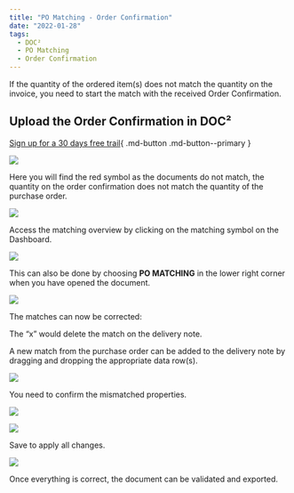 ```yaml
---
title: "PO Matching - Order Confirmation"
date: "2022-01-28"
tags:
  - DOC²
  - PO Matching 
  - Order Confirmation
---
```


If the quantity of the ordered item(s) does not match the quantity on the invoice, you need to start the match with the received Order Confirmation.

## Upload the Order Confirmation in DOC²

[Sign up for a 30 days free trail](https://app.polydocs.io){ .md-button .md-button--primary }


![](/_images/doc2/DOC2_POM_OC_1.png)

Here you will find the red symbol as the documents do not match, the quantity on the order confirmation does not match the quantity of the purchase order.

![](/_images/doc2/DOC2_POM_OC_2.png)

Access the matching overview by clicking on the matching symbol on the Dashboard.

![](/_images/doc2/DOC2_POM_OC_3.png)

This can also be done by choosing **PO MATCHING** in the lower right corner when you have opened the document.

![](/_images/doc2/DOC2_POM_DN_4.png)

The matches can now be corrected:

The “x” would delete the match on the delivery note.

A new match from the purchase order can be added to the delivery note by dragging and dropping the appropriate data row(s).

![](/_images/doc2/DOC2_POM_OC_5.png)

You need to confirm the mismatched properties.

![](/_images/doc2/DOC2_POM_DN_6.png)

![](/_images/doc2/DOC2_POM_DN_7.png)

Save to apply all changes.

![](/_images/doc2/DOC2_POM_DN_8.png)

Once everything is correct, the document can be validated and exported.

